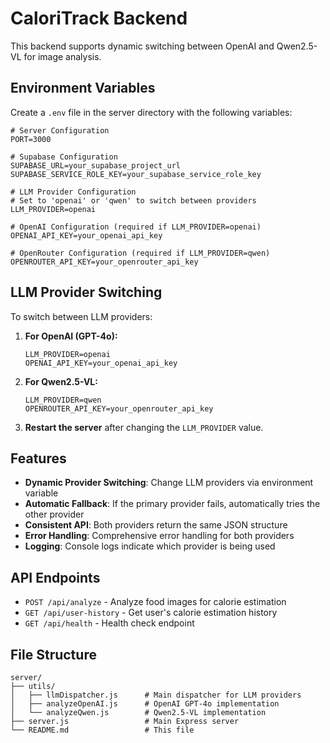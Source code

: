 # CaloriTrack Backend

This backend supports dynamic switching between OpenAI and Qwen2.5-VL for image analysis.

## Environment Variables

Create a `.env` file in the server directory with the following variables:

```env
# Server Configuration
PORT=3000

# Supabase Configuration
SUPABASE_URL=your_supabase_project_url
SUPABASE_SERVICE_ROLE_KEY=your_supabase_service_role_key

# LLM Provider Configuration
# Set to 'openai' or 'qwen' to switch between providers
LLM_PROVIDER=openai

# OpenAI Configuration (required if LLM_PROVIDER=openai)
OPENAI_API_KEY=your_openai_api_key

# OpenRouter Configuration (required if LLM_PROVIDER=qwen)
OPENROUTER_API_KEY=your_openrouter_api_key
```

## LLM Provider Switching

To switch between LLM providers:

1. **For OpenAI (GPT-4o):**
   ```env
   LLM_PROVIDER=openai
   OPENAI_API_KEY=your_openai_api_key
   ```

2. **For Qwen2.5-VL:**
   ```env
   LLM_PROVIDER=qwen
   OPENROUTER_API_KEY=your_openrouter_api_key
   ```

3. **Restart the server** after changing the `LLM_PROVIDER` value.

## Features

- **Dynamic Provider Switching**: Change LLM providers via environment variable
- **Automatic Fallback**: If the primary provider fails, automatically tries the other provider
- **Consistent API**: Both providers return the same JSON structure
- **Error Handling**: Comprehensive error handling for both providers
- **Logging**: Console logs indicate which provider is being used

## API Endpoints

- `POST /api/analyze` - Analyze food images for calorie estimation
- `GET /api/user-history` - Get user's calorie estimation history
- `GET /api/health` - Health check endpoint

## File Structure

```
server/
├── utils/
│   ├── llmDispatcher.js      # Main dispatcher for LLM providers
│   ├── analyzeOpenAI.js      # OpenAI GPT-4o implementation
│   └── analyzeQwen.js        # Qwen2.5-VL implementation
├── server.js                 # Main Express server
└── README.md                 # This file
``` 